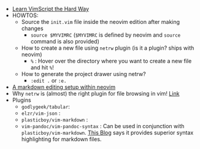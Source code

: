 - [Learn VimScript the Hard Way]( https://learnvimscriptthehardway.stevelosh.com/)
- HOWTOS:
  - Source the `init.vim` file inside the neovim edition after making changes
      - `source $MYVIMRC` (`$MYVIMRC` is defined by neovim and `source` command is also provided)
  - How to create a new file using `netrw` plugin (is it a plugin? ships with neovim)
    - `%` : Hover over the directory where you want to create a new file and hit `%`!
  - How to generate the project drawer using netrw?
    - `:edit .` or `:e.` 
- [A markdown editing setup within neovim](https://jdhao.github.io/2019/01/15/markdown_edit_preview_nvim/)
- Why `netrw` is (almost) the right plugin for file browsing in vim! [Link](http://vimcasts.org/blog/2013/01/oil-and-vinegar-split-windows-and-project-drawer/)
- Plugins
  - `godlygeek/tabular`:
  - `elzr/vim-json` :
  - `plasticboy/vim-markdown` : 
  - `vim-pandoc/vim-pandoc-syntax` : Can be used in conjunction with `plasticboy/vim-markdown`. [This Blog](https://jdhao.github.io/2019/01/15/markdown_edit_preview_nvim) says it provides superior syntax highlighting for markdown files.
  
